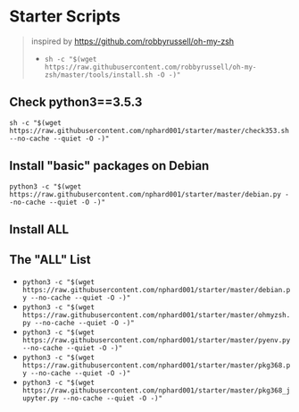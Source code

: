 # Starter Scripts
> inspired by https://github.com/robbyrussell/oh-my-zsh
> + `sh -c "$(wget https://raw.githubusercontent.com/robbyrussell/oh-my-zsh/master/tools/install.sh -O -)"`

## Check python3==3.5.3
`
sh -c "$(wget https://raw.githubusercontent.com/nphard001/starter/master/check353.sh --no-cache --quiet -O -)"
`

## Install "basic" packages on Debian
`
python3 -c "$(wget https://raw.githubusercontent.com/nphard001/starter/master/debian.py --no-cache --quiet -O -)"
`

## Install ALL


## The "ALL" List
+ `
python3 -c "$(wget https://raw.githubusercontent.com/nphard001/starter/master/debian.py --no-cache --quiet -O -)"
`
+ `
python3 -c "$(wget https://raw.githubusercontent.com/nphard001/starter/master/ohmyzsh.py --no-cache --quiet -O -)"
`
+ `
python3 -c "$(wget https://raw.githubusercontent.com/nphard001/starter/master/pyenv.py --no-cache --quiet -O -)"
`
+ `
python3 -c "$(wget https://raw.githubusercontent.com/nphard001/starter/master/pkg368.py --no-cache --quiet -O -)"
`
+ `
python3 -c "$(wget https://raw.githubusercontent.com/nphard001/starter/master/pkg368_jupyter.py --no-cache --quiet -O -)"
`